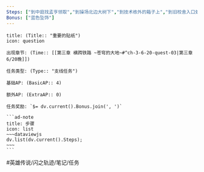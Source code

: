 ```yaml
---
Steps: ["到中庭找孟亨领取","到操场北边大树下","到技术栋外的箱子上","到旧校舍入口处右侧大树旁","回去交任务"]
Bonus: ["蓝色坠饰"]
---
```

`````ad-question
title: (Title:: "重要的贴纸")
icon: question

出现章节: (Time:: [[第三章 横跨铁路 ~苍穹的大地~#^ch-3-6-20-quest-03|第三章6/20晚]])

任务类型: (Type:: "支线任务")

基础AP: (BasicAP:: 4)

额外AP: (ExtraAP:: 0)

任务奖励: `$= dv.current().Bonus.join(', ')`

```ad-note
title: 步骤
icon: list
~~~dataviewjs
dv.list(dv.current().Steps);
~~~
```
`````

#英雄传说/闪之轨迹/笔记/任务
